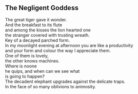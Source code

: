 The Negligent Goddess
---------------------
The great tiger gave it wonder.  
And the breakfast to its flute  
and among the kisses the lion hearted one  
the stranger covered with trusting wreath.  
Key of a decayed parched form.  
In my moonlight evening at afternoon you are like a productivity  
and your form and colour the way I appreciate them.  
One of them is lovely,  
the other knows machines.  
Where is noone  
he quips, and when can we see what  
is going to happen?  
The decadent elephant upgrades against the delicate traps.  
In the face of so many oblivions to animosity.  

